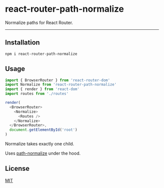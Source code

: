 # react-router-path-normalize

Normalize paths for React Router.

--------

## Installation

`npm i react-router-path-normalize`

## Usage

```javascript
import { BrowserRouter } from 'react-router-dom'
import Normalize from 'react-router-path-normalize'
import { render } from 'react-dom'
import routes from './routes'

render(
  <BrowserRouter>
    <Normalize>
      <Routes />
    </Normalize>
  </BrowserRouter>,
  document.getElementById('root')
)
```

Normalize takes exactly one child.

Uses [path-normalize](https://www.npmjs.com/package/path-normalize) under the
hood.

## License

[MIT](./LICENSE.md)
